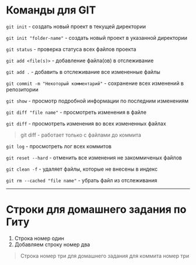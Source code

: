 # Команды для GIT

`git init` - создать новый проект в текущей директории

`git init "folder-name"` - создать новый проект в указанной директории

`git status` - проверка статуса всех файлов проекта

`git add <file(s)>` - добавление файла(ов) в отслеживание

`git add .` - добавить в отслеживание все измененные файлы

`git commit -m "Некоторый комментарий"` - сохранение всех изменений в репозитории

`git show` - просмотр подробной информации по последним изменениям

`git diff "file name"` - просмотреть изменения в файле

`git diff` - просмотреть изменения во всех измененных файлах

> git diff - работает только с файлами до коммита
 
`git log` - просмотреть лог всех коммитов

`git reset --hard` - отменить все изменения не закоммиченых файлов

`git clean -f` - удаляет файлы, которые не внесены в индекс

`git rm --cached "file name"` - убрать файл из отслеживания

---
# Строки для домашнего задания по Гиту

1. Строка номер один
2. Добавляем строку номер два

> Строка номер три для домашнего задания
> для коммита номер три

 

